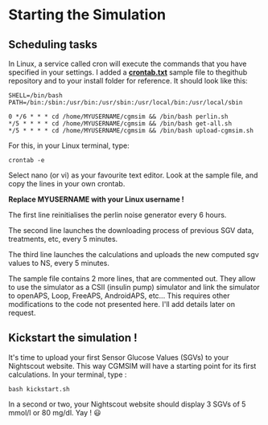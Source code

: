 # Starting the Simulation

## Scheduling tasks

In Linux, a service called cron will execute the commands that you have specified in your settings. I added a [**crontab.txt**](https://github.com/lsandini/cgmsim/blob/main/crontab.txt) sample file to thegithub repository and to your install folder for reference. It should look like this:
```
SHELL=/bin/bash
PATH=/bin:/sbin:/usr/bin:/usr/sbin:/usr/local/bin:/usr/local/sbin

0 */6 * * * cd /home/MYUSERNAME/cgmsim && /bin/bash perlin.sh
*/5 * * * * cd /home/MYUSERNAME/cgmsim && /bin/bash get-all.sh
*/5 * * * * cd /home/MYUSERNAME/cgmsim && /bin/bash upload-cgmsim.sh
```

For this, in your Linux terminal, type:
```
crontab -e 
```
Select nano (or vi) as your favourite text editor. Look at the sample file, and copy the lines in your own crontab.

**Replace MYUSERNAME with your Linux username !**

The first line reinitialises the perlin noise generator every 6 hours.

The second line launches the downloading process of previous SGV data, treatments, etc, every 5 minutes.

The third line launches the calculations and uploads the new computed sgv values to NS, every 5 minutes.

The sample file contains 2 more lines, that are commented out. They allow to use the simulator as a CSII (insulin pump) simulator and link the simulator to openAPS, Loop, FreeAPS, AndroidAPS, etc... This requires other modifications to the code not presented here. I'll add details later on request.

## Kickstart the simulation !

It's time to upload your first Sensor Glucose Values (SGVs) to your Nightscout website. This way CGMSIM will have a starting point for its first calculations. In your terminal, type :

```
bash kickstart.sh
```
In a second or two, your Nightscout website should display 3 SGVs of 5 mmol/l or 80 mg/dl. Yay ! :smiley: